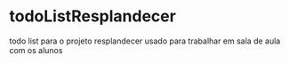 # todoListResplandecer
todo list para o projeto resplandecer usado para trabalhar em sala de aula com os alunos
